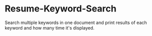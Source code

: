 # Resume-Keyword-Search
Search multiple keywords in one document and print results of each keyword and how many time it's displayed. 
